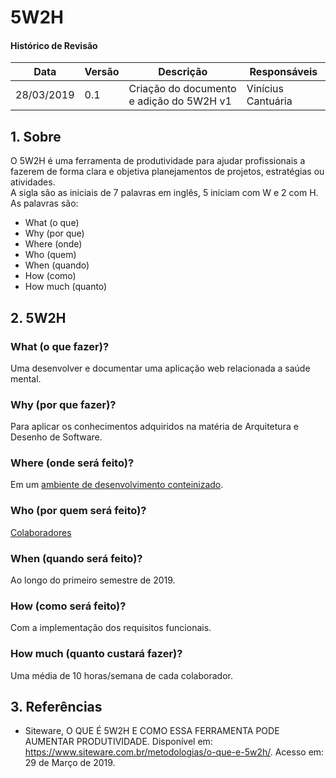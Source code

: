 # 5W2H

#### Histórico de Revisão
Data | Versão | Descrição | Responsáveis
--|--|--|--
28/03/2019 | 0.1 | Criação do documento e adição do 5W2H v1 | Vinícius Cantuária 

## 1. Sobre

O 5W2H é uma ferramenta de produtividade para ajudar profissionais a fazerem de forma clara e objetiva planejamentos de projetos, estratégias ou atividades.  
A sigla são as iniciais de 7 palavras em inglês, 5 iniciam com W e 2 com H. As palavras são:

* What (o que) 
* Why (por que) 
* Where (onde)
* Who (quem)
* When (quando)
* How (como)
* How much (quanto)

## 2. 5W2H

### What (o que fazer)?
Uma desenvolver e documentar uma aplicação web relacionada a saúde mental.  

### Why (por que fazer)?
Para aplicar os conhecimentos adquiridos na matéria de Arquitetura e Desenho de Software. 

### Where (onde será feito)?
Em um [ambiente de desenvolvimento conteinizado](../ambiente.md).

### Who (por quem será feito)?
[Colaboradores](../colaboradores.md)

### When (quando será feito)?
Ao longo do primeiro semestre de 2019.

### How (como será feito)?
Com a implementação dos requisitos funcionais. 

### How much (quanto custará fazer)?
Uma média de 10 horas/semana de cada colaborador.

## 3. Referências

* Siteware, O QUE É 5W2H E COMO ESSA FERRAMENTA PODE AUMENTAR PRODUTIVIDADE. Disponível em: https://www.siteware.com.br/metodologias/o-que-e-5w2h/. Acesso em: 29 de Março de 2019.
